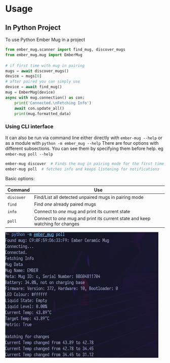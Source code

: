 # Usage

## In Python Project

To use Python Ember Mug in a project

```python
from ember_mug.scanner import find_mug, discover_mugs
from ember_mug.mug import EmberMug

# if first time with mug in pairing
mugs = await discover_mugs()
device = mugs[0]
# after paired you can simply use
device = await find_mug()
mug = EmberMug(device)
async with mug.connection() as con:
    print('Connected.\nFetching Info')
    await con.update_all()
    print(mug.formatted_data)
```

### Using CLI interface

It can also be run via command line either directly with `ember-mug --help` or as a module with `python -m ember_mug --help`
There are four options with different subsections. You can see them by specifying them before help. eg `ember-mug poll --help`

```bash
ember-mug discover  # Finds the mug in pairing mode for the first time
ember-mug poll  # fetches info and keeps listening for notifications
```
Basic options:

| Command    | Use                                                                            |
|------------|--------------------------------------------------------------------------------|
| `discover` | Find/List all detected unpaired mugs in pairing mode                           |
| `find`     | Find *one* already paired mugs                                                 |
| `info`     | Connect to *one* mug and print its current state                               |
| `poll`     | Connect to *one* mug and print its current state and keep watching for changes |

![CLI Example](./images/cli-example.png)

